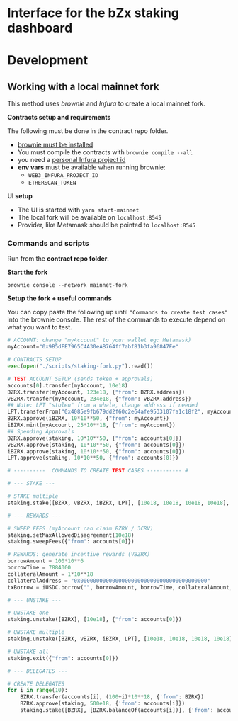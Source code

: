 # Interface for the bZx staking dashboard

# Development

## Working with a local mainnet fork
This method uses _brownie_ and _Infura_ to create a local mainnet fork.

__Contracts setup and requirements__

The following must be done in the contract repo folder.

* [brownie must be installed](https://github.com/eth-brownie/brownie)
* You must compile the contracts with `brownie compile --all`
* you need a [personal Infura project id](https://infura.io/)
* __env vars__ must be available when running brownie:
    * `WEB3_INFURA_PROJECT_ID`
    * `ETHERSCAN_TOKEN `


__UI setup__

* The UI is started with `yarn start-mainnet`
* The local fork will be available on `localhost:8545`
* Provider, like Metamask should be pointed to `localhost:8545`


### Commands and scripts

Run from the __contract repo folder__.

__Start the fork__

```
brownie console --network mainnet-fork
```

__Setup the fork + useful commands__

You can copy paste the following up until `"Commands to create test cases"` into the brownie console. The rest of the commands to execute depend on what you want to test.

```py
# ACCOUNT: change "myAccount" to your wallet eg: Metamask)
myAccount="0x9B5dFE7965C4A30eAB764ff7abf81b3fa96847Fe"

# CONTRACTS SETUP
exec(open("./scripts/staking-fork.py").read())

# TEST ACCOUNT SETUP (sends token + approvals)
accounts[0].transfer(myAccount, 10e18)
BZRX.transfer(myAccount, 123e18, {"from": BZRX.address})
vBZRX.transfer(myAccount, 234e18, {"from": vBZRX.address})
## Note: LPT "stolen" from a whale, change address if needed
LPT.transferFrom("0x4085e9fb679dd2f60c2e64afe9533107fa1c18f2", myAccount, 345e18, {"from": "0x4085e9fb679dd2f60c2e64afe9533107fa1c18f2"})
BZRX.approve(iBZRX, 10*10**50, {"from": myAccount})
iBZRX.mint(myAccount, 25*10**18, {"from": myAccount})
## Spending Approvals
BZRX.approve(staking, 10*10**50, {"from": accounts[0]})
vBZRX.approve(staking, 10*10**50, {"from": accounts[0]})
iBZRX.approve(staking, 10*10**50, {"from": accounts[0]})
LPT.approve(staking, 10*10**50, {"from": accounts[0]})

# ----------  COMMANDS TO CREATE TEST CASES ----------- #

# --- STAKE ---

# STAKE multiple
staking.stake([BZRX, vBZRX, iBZRX, LPT], [10e18, 10e18, 10e18, 10e18], {"from": accounts[0]})

# --- REWARDS ---

# SWEEP FEES (myAccount can claim BZRX / 3CRV)
staking.setMaxAllowedDisagreement(10e18)
staking.sweepFees({"from": accounts[0]})

# REWARDS: generate incentive rewards (VBZRX)
borrowAmount = 100*10**6
borrowTime = 7884000
collateralAmount = 1*10**18
collateralAddress = "0x0000000000000000000000000000000000000000"
txBorrow = iUSDC.borrow("", borrowAmount, borrowTime, collateralAmount, collateralAddress,                         myAccount, myAccount, b"", {'from': myAccount, 'value': Wei(collateralAmount)})

# --- UNSTAKE ---

# UNSTAKE one
staking.unstake([BZRX], [10e18], {"from": accounts[0]})

# UNSTAKE multiple
staking.unstake([BZRX, vBZRX, iBZRX, LPT], [10e18, 10e18, 10e18, 10e18], {"from": accounts[0]})

# UNSTAKE all
staking.exit({"from": accounts[0]})

# --- DELEGATES ---

# CREATE DELEGATES
for i in range(10):
    BZRX.transfer(accounts[i], (100+i)*10**18, {'from': BZRX})
    BZRX.approve(staking, 500e18, {'from': accounts[i]})
    staking.stake([BZRX], [BZRX.balanceOf(accounts[i])], {'from': accounts[i]})

```
